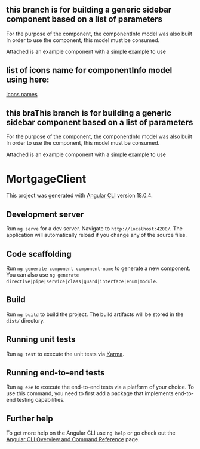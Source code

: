 

##  this branch is for building a generic sidebar component based on a list of parameters
For the purpose of the component, the componentInfo model was also built
In order to use the component, this model must be consumed.

Attached is an example component with a simple example to use

## list of icons name for componentInfo model using here:
[icons names](https://fonts.google.com/icons?icon.set=Material+Icons)

##  this braThis branch is for building a generic sidebar component based on a list of parameters
For the purpose of the component, the componentInfo model was also built
In order to use the component, this model must be consumed.

Attached is an example component with a simple example to use



# MortgageClient

This project was generated with [Angular CLI](https://github.com/angular/angular-cli) version 18.0.4.

## Development server

Run `ng serve` for a dev server. Navigate to `http://localhost:4200/`. The application will automatically reload if you change any of the source files.

## Code scaffolding

Run `ng generate component component-name` to generate a new component. You can also use `ng generate directive|pipe|service|class|guard|interface|enum|module`.

## Build

Run `ng build` to build the project. The build artifacts will be stored in the `dist/` directory.

## Running unit tests

Run `ng test` to execute the unit tests via [Karma](https://karma-runner.github.io).

## Running end-to-end tests

Run `ng e2e` to execute the end-to-end tests via a platform of your choice. To use this command, you need to first add a package that implements end-to-end testing capabilities.

## Further help

To get more help on the Angular CLI use `ng help` or go check out the [Angular CLI Overview and Command Reference](https://angular.dev/tools/cli) page.
